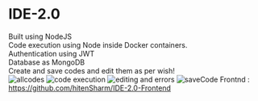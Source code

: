# IDE-2.0
Built using NodeJS<br/>
Code execution using Node inside Docker containers.<br/>
Authentication using JWT<br/>
Database as MongoDB<br/>
Create and save codes and edit them as per wish!<br/>
![allcodes](https://user-images.githubusercontent.com/56029311/118812918-44150700-b8cc-11eb-8713-71389670d960.png)
![code execution](https://user-images.githubusercontent.com/56029311/118812929-46776100-b8cc-11eb-874f-f47ff02f55ff.png)
![editing and errors](https://user-images.githubusercontent.com/56029311/118812950-4bd4ab80-b8cc-11eb-8bb1-9d2c7530b876.png)
![saveCode](https://user-images.githubusercontent.com/56029311/118812956-4d9e6f00-b8cc-11eb-9d50-268f71d40243.png)
Frontnd : https://github.com/hitenSharm/IDE-2.0-Frontend
